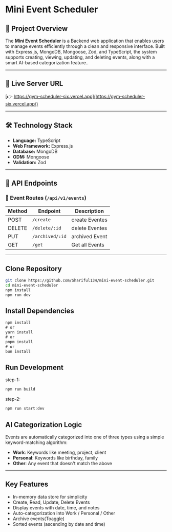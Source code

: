 # Mini Event Scheduler

## 📘 Project Overview

The **Mini Event Scheduler** is a Backend web application that enables users to manage events efficiently through a clean and responsive interface. Built with Express.js, MongoDB, Mongoose, Zod, and TypeScript, the system supports creating, viewing, updating, and deleting events, along with a smart AI-based categorization feature..

---

## 🔗 Live Server URL

[👉 https://gym-scheduler-six.vercel.app](https://gym-scheduler-six.vercel.app/)

---

## 🛠️ Technology Stack

- **Language:** TypeScript
- **Web Framework:** Express.js
- **Database:** MongoDB
- **ODM:** Mongoose
- **Validation:** Zod

---

## 🚀 API Endpoints

### 🔐 Event Routes (`/api/v1/events`)

| Method | Endpoint        | Description    |
| ------ | --------------- | -------------- |
| POST   | `/create`       | create Eventes |
| DELETE | `/delete/:id`   | delete Eventes |
| PUT    | `/archived/:id` | archived Event |
| GET    | `/get`          | Get all Events |

---

## Clone Repository

```bash
git clone https://github.com/Shariful134/mini-event-scheduler.git
cd mini-event-scheduler
npm install
npm run dev

```

## Install Dependencies

```ts
npm install
# or
yarn install
# or
pnpm install
# or
bun install
```

## Run Development

step-1:

```ts
npm run build
```

step-2:

```ts
npm run start:dev
```

## AI Categorization Logic

Events are automatically categorized into one of three types using a simple keyword-matching algorithm:

- **Work**: Keywords like meeting, project, client
- **Personal**: Keywords like birthday, family
- **Other**: Any event that doesn't match the above

---

## Key Features

- In-memory data store for simplicity
- Create, Read, Update, Delete Events
- Display events with date, time, and notes
- Auto-categorization into Work / Personal / Other
- Archive events(Toaggle)
- Sorted events (ascending by date and time)
